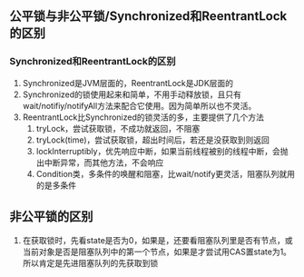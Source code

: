 ## 公平锁与非公平锁/Synchronized和ReentrantLock的区别

### Synchronized和ReentrantLock的区别

1. Synchronized是JVM层面的，ReentrantLock是JDK层面的
2. Synchronized的锁使用起来和简单，不用手动释放锁，且只有wait/notifiy/notifyAll方法来配合它使用。因为简单所以也不灵活。
3. ReentrantLock比Synchronized的锁灵活的多，主要提供了几个方法
   1. tryLock，尝试获取锁，不成功就返回，不阻塞
   2. tryLock(time)，尝试获取锁，超出时间后，若还是没获取到则返回
   3. lockInterruptibly，优先响应中断，如果当前线程被别的线程中断，会抛出中断异常，而其他方法，不会响应
   4. Condition类，多条件的唤醒和阻塞，比wait/notify更灵活，阻塞队列就用的是多条件



## 非公平锁的区别

1. 在获取锁时，先看state是否为0，如果是，还要看阻塞队列里是否有节点，或当前对象是否是阻塞队列中的第一个节点，如果是才尝试用CAS置state为1。所以肯定是先进阻塞队列的先获取到锁

